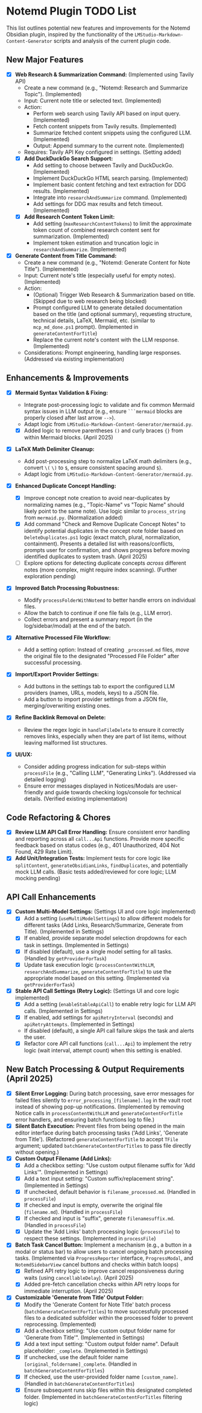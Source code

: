 # Notemd Plugin TODO List

This list outlines potential new features and improvements for the Notemd Obsidian plugin, inspired by the functionality of the `LMStudio-Markdown-Content-Generator` scripts and analysis of the current plugin code.

## New Major Features

-   [x] **Web Research & Summarization Command:** (Implemented using Tavily API)
    -   Create a new command (e.g., "Notemd: Research and Summarize Topic"). (Implemented)
    -   Input: Current note title or selected text. (Implemented)
    -   Action:
        -   Perform web search using Tavily API based on input query. (Implemented)
        -   Fetch content snippets from Tavily results. (Implemented)
        -   Summarize fetched content snippets using the configured LLM. (Implemented)
        -   Output: Append summary to the current note. (Implemented)
    -   Requires: Tavily API Key configured in settings. (Setting added)
    -   [x] **Add DuckDuckGo Search Support:**
        -   Add setting to choose between Tavily and DuckDuckGo. (Implemented)
        -   Implement DuckDuckGo HTML search parsing. (Implemented)
        -   Implement basic content fetching and text extraction for DDG results. (Implemented)
        -   Integrate into `researchAndSummarize` command. (Implemented)
        -   Add settings for DDG max results and fetch timeout. (Implemented)
    -   [x] **Add Research Content Token Limit:**
        -   Add setting (`maxResearchContentTokens`) to limit the approximate token count of combined research content sent for summarization. (Implemented)
        -   Implement token estimation and truncation logic in `researchAndSummarize`. (Implemented)

-   [x] **Generate Content from Title Command:**
    -   Create a new command (e.g., "Notemd: Generate Content for Note Title"). (Implemented)
    -   Input: Current note's title (especially useful for empty notes). (Implemented)
    -   Action:
        -   (Optional) Trigger Web Research & Summarization based on title. (Skipped due to web research being blocked)
        -   Prompt configured LLM to generate detailed documentation based on the title (and optional summary), requesting structure, technical details, LaTeX, Mermaid, etc. (similar to `mcp_md_done.ps1` prompt). (Implemented in `generateContentForTitle`)
        -   Replace the current note's content with the LLM response. (Implemented)
    -   Considerations: Prompt engineering, handling large responses. (Addressed via existing implementation)

## Enhancements & Improvements

-   [x] **Mermaid Syntax Validation & Fixing:**
    -   Integrate post-processing logic to validate and fix common Mermaid syntax issues in LLM output (e.g., ensure ` ```mermaid ` blocks are properly closed after last arrow `-->`).
    -   Adapt logic from `LMStudio-Markdown-Content-Generator/mermaid.py`.
    -   [x] Added logic to remove parentheses `()` and curly braces `{}` from within Mermaid blocks. (April 2025)

-   [x] **LaTeX Math Delimiter Cleanup:**
    -   Add post-processing step to normalize LaTeX math delimiters (e.g., convert `\(` `\)` to `$`, ensure consistent spacing around `$`).
    -   Adapt logic from `LMStudio-Markdown-Content-Generator/mermaid.py`.

-   [x] **Enhanced Duplicate Concept Handling:**
    -   [x] Improve concept note creation to avoid near-duplicates by normalizing names (e.g., "Topic-Name" vs "Topic Name" should likely point to the same note). Use logic similar to `process_string` from `mermaid.py`. (Normalization added)
    -   [x] Add command "Check and Remove Duplicate Concept Notes" to identify potential duplicates in the concept note folder based on `DeleteDuplicates.ps1` logic (exact match, plural, normalization, containment). Presents a detailed list with reasons/conflicts, prompts user for confirmation, and shows progress before moving identified duplicates to system trash. (April 2025)
    -   [ ] Explore options for detecting duplicate concepts *across* different notes (more complex, might require index scanning). (Further exploration pending)

-   [x] **Improved Batch Processing Robustness:**
    -   Modify `processFolderWithNotemd` to better handle errors on individual files.
    -   Allow the batch to continue if one file fails (e.g., LLM error).
    -   Collect errors and present a summary report (in the log/sidebar/modal) at the end of the batch.

-   [x] **Alternative Processed File Workflow:**
    -   Add a setting option: Instead of creating `_processed.md` files, *move* the original file to the designated "Processed File Folder" after successful processing.

-   [x] **Import/Export Provider Settings:**
    -   Add buttons in the settings tab to export the configured LLM providers (names, URLs, models, keys) to a JSON file.
    -   Add a button to import provider settings from a JSON file, merging/overwriting existing ones.

-   [x] **Refine Backlink Removal on Delete:**
    -   Review the regex logic in `handleFileDelete` to ensure it correctly removes links, especially when they are part of list items, without leaving malformed list structures.

-   [x] **UI/UX:**
    -   Consider adding progress indication for sub-steps within `processFile` (e.g., "Calling LLM", "Generating Links"). (Addressed via detailed logging)
    -   Ensure error messages displayed in Notices/Modals are user-friendly and guide towards checking logs/console for technical details. (Verified existing implementation)

## Code Refactoring & Chores

-   [x] **Review LLM API Call Error Handling:** Ensure consistent error handling and reporting across all `call...Api` functions. Provide more specific feedback based on status codes (e.g., 401 Unauthorized, 404 Not Found, 429 Rate Limit).
-   [x] **Add Unit/Integration Tests:** Implement tests for core logic like `splitContent`, `generateObsidianLinks`, `findDuplicates`, and potentially mock LLM calls. (Basic tests added/reviewed for core logic; LLM mocking pending)

## API Call Enhancements

-   [x] **Custom Multi-Model Settings:** (Settings UI and core logic implemented)
    -   [x] Add a setting (`useMultiModelSettings`) to allow different models for different tasks (Add Links, Research/Summarize, Generate from Title). (Implemented in Settings)
    -   [x] If enabled, provide separate model selection dropdowns for each task in settings. (Implemented in Settings)
    -   [x] If disabled (default), use a single model setting for all tasks. (Handled by `getProviderForTask`)
    -   [x] Update task execution logic (`processContentWithLLM`, `researchAndSummarize`, `generateContentForTitle`) to use the appropriate model based on this setting. (Implemented via `getProviderForTask`)

-   [x] **Stable API Call Settings (Retry Logic):** (Settings UI and core logic implemented)
    -   [x] Add a setting (`enableStableApiCall`) to enable retry logic for LLM API calls. (Implemented in Settings)
    -   [x] If enabled, add settings for `apiRetryInterval` (seconds) and `apiRetryAttempts`. (Implemented in Settings)
    -   If disabled (default), a single API call failure skips the task and alerts the user.
    -   [x] Refactor core API call functions (`call...Api`) to implement the retry logic (wait interval, attempt count) when this setting is enabled.

## New Batch Processing & Output Requirements (April 2025)

-   [x] **Silent Error Logging:** During batch processing, save error messages for failed files silently to `error_processing_[filename].log` in the vault root instead of showing pop-up notifications. (Implemented by removing Notice calls in `processContentWithLLM` and `generateContentForTitle` error handlers, and ensuring batch functions log to file.)
-   [x] **Silent Batch Execution:** Prevent files from being opened in the main editor interface during batch processing tasks ('Add Links', 'Generate from Title'). (Refactored `generateContentForTitle` to accept `TFile` argument; updated `batchGenerateContentForTitles` to pass file directly without opening.)
-   [x] **Custom Output Filename (Add Links):**
    -   [x] Add a checkbox setting: "Use custom output filename suffix for 'Add Links'". (Implemented in Settings)
    -   [x] Add a text input setting: "Custom suffix/replacement string". (Implemented in Settings)
    -   [x] If unchecked, default behavior is `filename_processed.md`. (Handled in `processFile`)
    -   [x] If checked and input is empty, overwrite the original file (`filename.md`). (Handled in `processFile`)
    -   [x] If checked and input is "suffix", generate `filenamesuffix.md`. (Handled in `processFile`)
    -   [x] Update the 'Add Links' batch processing logic (`processFile`) to respect these settings. (Implemented in `processFile`)
-   [x] **Batch Task Cancel Button:** Implement a mechanism (e.g., a button in a modal or status bar) to allow users to cancel ongoing batch processing tasks. (Implemented via `ProgressReporter` interface, `ProgressModal`, and `NotemdSidebarView` cancel buttons and checks within batch loops)
    -   [x] Refined API retry logic to improve cancel responsiveness during waits (using `cancellableDelay`). (April 2025)
    -   [x] Added pre-fetch cancellation checks within API retry loops for immediate interruption. (April 2025)
-   [x] **Customizable 'Generate from Title' Output Folder:**
    -   [x] Modify the 'Generate Content for Note Title' batch process (`batchGenerateContentForTitles`) to move successfully processed files to a dedicated subfolder within the processed folder to prevent reprocessing. (Implemented)
    -   [x] Add a checkbox setting: "Use custom output folder name for 'Generate from Title'". (Implemented in Settings)
    -   [x] Add a text input setting: "Custom output folder name". Default placeholder: `_complete`. (Implemented in Settings)
    -   [x] If unchecked, use the default folder name `[original_foldername]_complete`. (Handled in `batchGenerateContentForTitles`)
    -   [x] If checked, use the user-provided folder name `[custom_name]`. (Handled in `batchGenerateContentForTitles`)
    -   [x] Ensure subsequent runs skip files within this designated completed folder. (Implemented in `batchGenerateContentForTitles` filtering logic)
